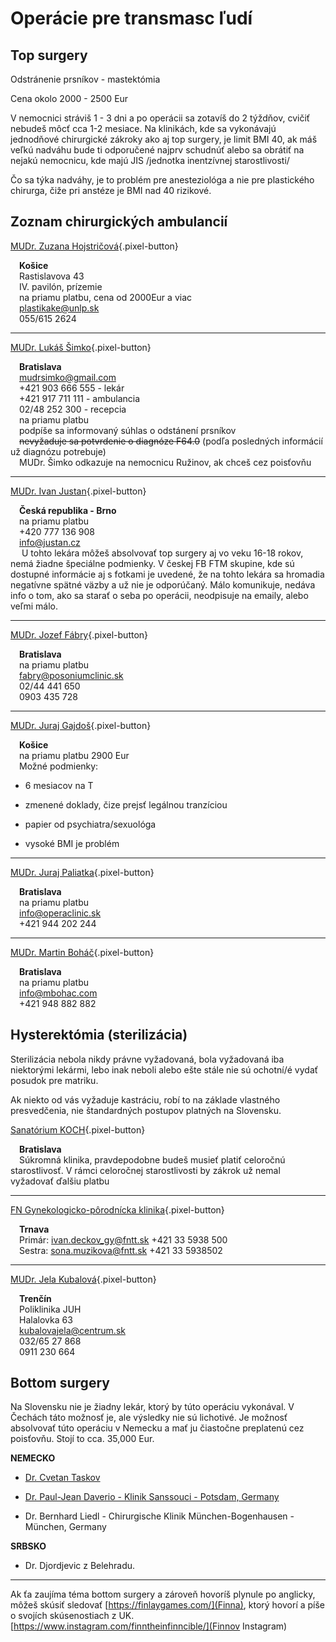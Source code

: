 # Operácie pre transmasc ľudí

## Top surgery
Odstránenie prsníkov - mastektómia

Cena okolo 2000 - 2500 Eur

V nemocnici stráviš 1 - 3 dni a po operácii sa zotavíš do 2 týždňov, cvičiť nebudeš môcť cca 1-2 mesiace. Na klinikách, kde sa vykonávajú jednodňové chirurgické zákroky ako aj top surgery, je limit BMI 40, ak máš veľkú nadváhu bude ti odporučené najprv schudnúť alebo sa obrátiť na nejakú nemocnicu, kde majú JIS /jednotka inentzívnej starostlivosti/

Čo sa týka nadváhy, je to problém pre anesteziológa a nie pre plastického chirurga, čiže pri anstéze je BMI nad 40 rizikové.

## Zoznam chirurgických ambulancií

[MUDr. Zuzana Hojstričová](https://www.unlp.sk/ambulancia/ambulancia-plastickej-chirurgie-c-1/){.pixel-button}

&emsp;**Košice**  
&emsp;Rastislavova 43  
&emsp;IV. pavilón, prízemie  
&emsp;na priamu platbu, cena od 2000Eur a viac  
&emsp;plastikake@unlp.sk  
&emsp;055/615 2624  

* * *

[MUDr. Lukáš Šimko](https://www.lukassimko.sk){.pixel-button}

&emsp;**Bratislava**  
&emsp;​mudrsimko@gmail.com  
&emsp;+421 903 666 555 - lekár  
&emsp;+421 917 711 111 - ambulancia  
&emsp;02/48 252 300 - recepcia  
&emsp;na priamu platbu  
&emsp;podpíše sa informovaný súhlas o odstánení prsníkov   
&emsp;~~nevyžaduje sa potvrdenie o diagnóze F64.0~~ (podľa posledných informácií už diagnózu potrebuje)  
&emsp;MUDr. Šimko odkazuje na nemocnicu Ružinov, ak chceš cez poisťovňu  

* * *

[MUDr. Ivan Justan](https://www.justan.cz/){.pixel-button}

&emsp;**Česká republika - Brno**  
&emsp;na priamu platbu  
&emsp;+420 777 136 908  
&emsp;​info@justan.cz  
&emsp; U tohto lekára môžeš absolvovať top surgery aj vo veku 16-18 rokov, nemá žiadne špeciálne podmienky. V českej FB FTM skupine, kde sú dostupné informácie aj s fotkami je uvedené, že na tohto lekára sa hromadia negatívne spätné väzby a už nie je odporúčaný. Málo komunikuje, nedáva info o tom, ako sa starať o seba po operácii, neodpisuje na emaily, alebo veľmi málo.

* * *

[MUDr. Jozef Fábry](https://www.posoniumclinic.sk){.pixel-button}

&emsp;**Bratislava**  
&emsp;na priamu platbu  
&emsp;fabry@posoniumclinic.sk  
&emsp;02/44 441 650  
&emsp;0903 435 728  

* * *

[MUDr. Juraj Gajdoš](https://www.envyclinic.sk/sk/o-klinike/odbornici-a-personal/juraj-gajdos-mba){.pixel-button}

&emsp;**Košice**  
&emsp;na priamu platbu 2900 Eur  
&emsp;Možné podmienky:  

- 6 mesiacov na T

- zmenené doklady, čize prejsť legálnou tranzíciou

- papier od psychiatra/sexuológa

- vysoké BMI je problém

* * *

[MUDr. Juraj Paliatka](https://www.​operaclinic.sk/){.pixel-button}

&emsp;**Bratislava**  
&emsp;na priamu platbu  
&emsp;info@operaclinic.sk  
&emsp;+421 944 202 244  

* * *

[MUDr. Martin Boháč](https://www.mbohac.sk/){.pixel-button}

&emsp;**Bratislava**  
&emsp;na priamu platbu  
&emsp;info@mbohac.com  
&emsp;+421 948 882 882  

## Hysterektómia (sterilizácia)

Sterilizácia nebola nikdy právne vyžadovaná, bola vyžadovaná iba niektorými lekármi, lebo inak neboli alebo ešte stále nie sú ochotní/é vydať posudok pre matriku.

Ak niekto od vás vyžaduje kastráciu, robí to na základe vlastného presvedčenia, nie štandardných postupov platných na Slovensku.

[Sanatórium KOCH](https://www.sanatoriumkoch.sk/){.pixel-button}

&emsp;**Bratislava**  
&emsp;Súkromná klinika, pravdepodobne budeš musieť platiť celoročnú starostlivosť. V rámci celoročnej starostlivosti by zákrok už nemal vyžadovať ďalšiu platbu

* * *

[FN Gynekologicko-pôrodnícka klinika](https://fntt.sk/kliniky/gynekologicko-porodnicka-klinika/){.pixel-button}

&emsp;**Trnava**  
&emsp;Primár: ivan.deckov_gy@fntt.sk +421 33 5938 500  
&emsp;Sestra: sona.muzikova@fntt.sk +421 33 5938502  

* * *

[MUDr. Jela Kubalová](https://www.poliklinikajuh.sk/dalsie-sluzby/){.pixel-button}

&emsp;**Trenčín**  
&emsp;Poliklinika JUH  
&emsp;Halalovka 63  
&emsp;kubalovajela@centrum.sk  
&emsp;032/65 27 868  
&emsp;0911 230 664  

## Bottom surgery

Na Slovensku nie je žiadny lekár, ktorý by túto operáciu vykonával. V Čechách táto možnosť je, ale výsledky nie sú lichotivé.
Je možnosť absolvovať túto operáciu v Nemecku a mať ju čiastočne preplatenú cez poisťovňu. Stojí to cca. 35,000 Eur. 

**NEMECKO**  

- [Dr. Cvetan Taskov](https://www.facebook.com/Dr.CvetanTaskov)

- [Dr. Paul-Jean Daverio - Klinik Sanssouci - Potsdam, Germany](https://www.meoclinic.de/fachaerzte/paul-jean-daverio/)

- ​Dr. Bernhard Liedl - Chirurgische Klinik München-Bogenhausen - München, Germany

**​SRBSKO**  

- Dr. Djordjevic z Belehradu. 

* * *

Ak ťa zaujíma téma bottom surgery a zároveň hovoríš plynule po anglicky, môžeš skúsiť sledovať [https://finlaygames.com/](Finna), ktorý hovorí a píše o svojích skúsenostiach z UK. [https://www.instagram.com/finntheinfinncible/](Finnov Instagram)
